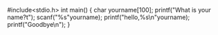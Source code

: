 #include<stdio.h>
int main()
{
    char yourname[100];
    printf("What is your name?t");
    scanf("%s"yourname);
    printf("hello,%s\n"yourname);
    printf("Goodbye\n");
}
